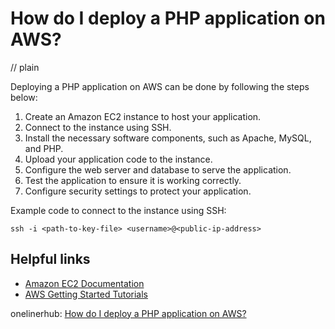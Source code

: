 # How do I deploy a PHP application on AWS?
// plain

Deploying a PHP application on AWS can be done by following the steps below:

1. Create an Amazon EC2 instance to host your application.
2. Connect to the instance using SSH.
3. Install the necessary software components, such as Apache, MySQL, and PHP.
4. Upload your application code to the instance.
5. Configure the web server and database to serve the application.
6. Test the application to ensure it is working correctly.
7. Configure security settings to protect your application.

Example code to connect to the instance using SSH:
```
ssh -i <path-to-key-file> <username>@<public-ip-address>
```

## Helpful links
- [Amazon EC2 Documentation](https://docs.aws.amazon.com/ec2/index.html)
- [AWS Getting Started Tutorials](https://aws.amazon.com/getting-started/)

onelinerhub: [How do I deploy a PHP application on AWS?](https://onelinerhub.com/php-aws/how-do-i-deploy-a-php-application-on-aws)